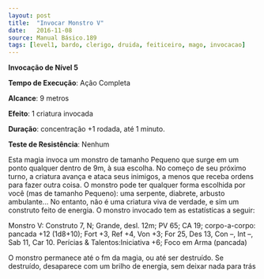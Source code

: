 ```yaml
---
layout: post
title:  "Invocar Monstro V"
date:   2016-11-08
source: Manual Básico.189
tags: [level1, bardo, clerigo, druida, feiticeiro, mago, invocacao]
---
```


**Invocação de Nível 5**

**Tempo de Execução**: Ação Completa

**Alcance**: 9 metros

**Efeito**: 1 criatura invocada

**Duração**: concentração +1 rodada, até 1 minuto.

**Teste de Resistência**: Nenhum

Esta magia invoca um monstro de tamanho Pequeno que surge em um ponto qualquer dentro de 9m, à sua escolha. No começo de seu próximo turno, a criatura
avança e ataca seus inimigos, a menos que receba ordens para fazer outra coisa.
O monstro pode ter qualquer forma escolhida por você (mas de tamanho Pequeno): uma serpente, diabrete, arbusto ambulante... No entanto, não é uma criatura viva de verdade, e sim um construto feito de energia. O monstro invocado tem as estatísticas a seguir:

Monstro V: Construto 7, N; Grande, desl. 12m; PV 65; CA 19; 
corpo-a-corpo: pancada +12 (1d8+10); 
Fort +3, Ref +4, Von +3; 
For 25, Des 13, Con –, Int –, Sab 11, Car 10. Perícias & Talentos:Iniciativa +6; Foco em Arma (pancada)

O monstro permanece até o fm da magia, ou até ser destruído. Se destruído, desaparece com um brilho de energia, sem deixar nada para trás